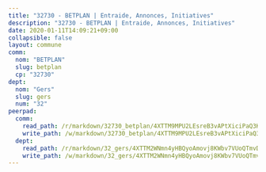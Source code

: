```yaml
---
title: "32730 - BETPLAN | Entraide, Annonces, Initiatives"
description: "32730 - BETPLAN | Entraide, Annonces, Initiatives"
date: 2020-01-11T14:09:21+09:00
collapsible: false
layout: commune
comm:
  nom: "BETPLAN"
  slug: betplan
  cp: "32730"
dept:
  nom: "Gers"
  slug: gers
  num: "32"
peerpad:
  comm:
    read_path: /r/markdown/32730_betplan/4XTTM9MPU2LEsreB3vAPtXiciPaQ3Krc5Y7yKa2KGS2CWTE9h
    write_path: /w/markdown/32730_betplan/4XTTM9MPU2LEsreB3vAPtXiciPaQ3Krc5Y7yKa2KGS2CWTE9h-K3TgUaxiQJsW4rTsEgWDtYKLrM3abqTtsWBeeonwW5U1Ddzxq366jjTzUPW19ogj2MSazauWE7LfgYXETvDBwfP5sRrZWBz9yLbc1pfyexD93xw5m77FPWkLgMH8DHpgoWWhgX1V
  dept:
    read_path: /r/markdown/32_gers/4XTTM2WNmn4yHBQyoAmovj8KWbv7VUoQTmvDpdT3o124AgWEe
    write_path: /w/markdown/32_gers/4XTTM2WNmn4yHBQyoAmovj8KWbv7VUoQTmvDpdT3o124AgWEe-K3TgUpYJfQLfW5uoLbdwErZNx29AEkCAso1EvCZzqaD3z7aQWWvGchjPJifpsj2b2MrnxAXUWCQXyv6K9rEMDPiEmuqTRE8ziuYLh1MUbtQUwwoYxV2abqSdJr66fFRHJZtY62y8
---
```


